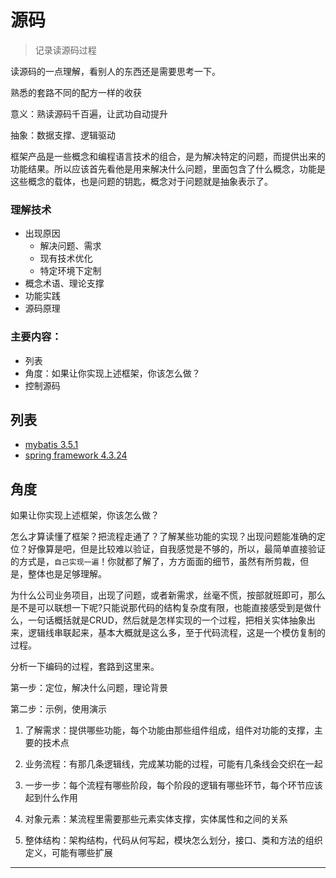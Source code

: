 # 源码

>   记录读源码过程

读源码的一点理解，看别人的东西还是需要思考一下。

熟悉的套路不同的配方一样的收获

意义：熟读源码千百遍，让武功自动提升

抽象：数据支撑、逻辑驱动

框架产品是一些概念和编程语言技术的组合，是为解决特定的问题，而提供出来的功能结果。所以应该首先看他是用来解决什么问题，里面包含了什么概念，功能是这些概念的载体，也是问题的钥匙，概念对于问题就是抽象表示了。

### 理解技术

- 出现原因
  - 解决问题、需求
  - 现有技术优化
  - 特定环境下定制
- 概念术语、理论支撑
- 功能实践
- 源码原理

### 主要内容：
- 列表
- 角度：如果让你实现上述框架，你该怎么做？
- 控制源码

##  列表
- [mybatis 3.5.1](mybatis_source_3.5.1/README.md)
- [spring framework 4.3.24](spring_framework_source_4.3.24/README.md)


##  角度

如果让你实现上述框架，你该怎么做？

怎么才算读懂了框架？把流程走通了？了解某些功能的实现？出现问题能准确的定位？好像算是吧，但是比较难以验证，自我感觉是不够的，所以，最简单直接验证的方式是，`自己实现一遍`！你就都了解了，方方面面的细节，虽然有所剪裁，但是，整体也是足够理解。

为什么公司业务项目，出现了问题，或者新需求，丝毫不慌，按部就班即可，那么是不是可以联想一下呢?只能说那代码的结构复杂度有限，也能直接感受到是做什么，一句话概括就是CRUD，然后就是怎样实现的一个过程，把相关实体抽象出来，逻辑线串联起来，基本大概就是这么多，至于代码流程，这是一个模仿复制的过程。

分析一下编码的过程，套路到这里来。

第一步：定位，解决什么问题，理论背景

第二步：示例，使用演示

1.  了解需求：提供哪些功能，每个功能由那些组件组成，组件对功能的支撑，主要的技术点

2.  业务流程：有那几条逻辑线，完成某功能的过程，可能有几条线会交织在一起

3.  一步一步：每个流程有哪些阶段，每个阶段的逻辑有哪些环节，每个环节应该起到什么作用

4.  对象元素：某流程里需要那些元素实体支撑，实体属性和之间的关系

5.  整体结构：架构结构，代码从何写起，模块怎么划分，接口、类和方法的组织定义，可能有哪些扩展

----
